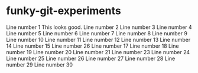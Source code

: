 # funky-git-experiments


Line number 1 This looks good.
Line number 2
Line number 3
Line number 4
Line number 5
Line number 6
Line number 7
Line number 8
Line number 9
Line number 10
Line number 11
Line number 12
Line number 13
Line number 14
Line number 15
Line number 26
Line number 17
Line number 18
Line number 19
Line number 20
Line number 21
Line number 23
Line number 24
Line number 25
Line number 26
Line number 27
Line number 28
Line number 29
Line number 30

